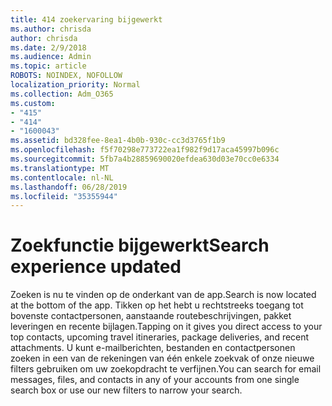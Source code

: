 ```yaml
---
title: 414 zoekervaring bijgewerkt
ms.author: chrisda
author: chrisda
ms.date: 2/9/2018
ms.audience: Admin
ms.topic: article
ROBOTS: NOINDEX, NOFOLLOW
localization_priority: Normal
ms.collection: Adm_O365
ms.custom:
- "415"
- "414"
- "1600043"
ms.assetid: bd328fee-8ea1-4b0b-930c-cc3d3765f1b9
ms.openlocfilehash: f5f70298e773722ea1f982f9d17aca45997b096c
ms.sourcegitcommit: 5fb7a4b28859690020efdea630d03e70cc0e6334
ms.translationtype: MT
ms.contentlocale: nl-NL
ms.lasthandoff: 06/28/2019
ms.locfileid: "35355944"
---
```

# <a name="search-experience-updated"></a><span data-ttu-id="3e19b-102">Zoekfunctie bijgewerkt</span><span class="sxs-lookup"><span data-stu-id="3e19b-102">Search experience updated</span></span>

<span data-ttu-id="3e19b-103">Zoeken is nu te vinden op de onderkant van de app.</span><span class="sxs-lookup"><span data-stu-id="3e19b-103">Search is now located at the bottom of the app.</span></span> <span data-ttu-id="3e19b-104">Tikken op het hebt u rechtstreeks toegang tot bovenste contactpersonen, aanstaande routebeschrijvingen, pakket leveringen en recente bijlagen.</span><span class="sxs-lookup"><span data-stu-id="3e19b-104">Tapping on it gives you direct access to your top contacts, upcoming travel itineraries, package deliveries, and recent attachments.</span></span> <span data-ttu-id="3e19b-105">U kunt e-mailberichten, bestanden en contactpersonen zoeken in een van de rekeningen van één enkele zoekvak of onze nieuwe filters gebruiken om uw zoekopdracht te verfijnen.</span><span class="sxs-lookup"><span data-stu-id="3e19b-105">You can search for email messages, files, and contacts in any of your accounts from one single search box or use our new filters to narrow your search.</span></span>
